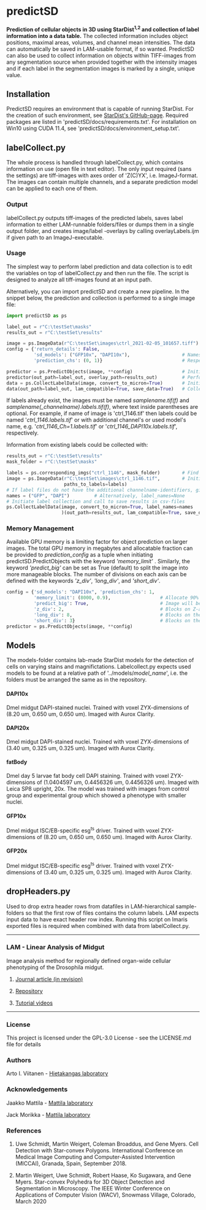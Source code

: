 # predictSD
**Prediction of cellular objects in 3D using StarDist<sup>1,2</sup> and collection of label information into a data
table.** The collected information includes object positions, maximal areas, volumes, and channel mean intensities. The
data can automatically be saved in LAM-usable format, if so wanted. PredictSD can also be used to collect information
on objects within TIFF-images from any segmentation source when provided together with the intensity images and if
each label in the segmentation images is marked by a single, unique value.

## Installation
PredictSD requires an environment that is capable of running StarDist. For the creation of such environment, see
[StarDist's GitHub-page](https://github.com/stardist/stardist/). Required packages are listed in
'predictSD/docs/requirements.txt'. For installation on Win10 using CUDA 11.4, see
'predictSD/docs/environment_setup.txt'.

## labelCollect.py
The whole process is handled through labelCollect.py, which contains information on use (open file in text editor). The
only input required (sans the settings) are tiff-images with axes order of 'Z(C)YX', i.e. ImageJ-format. The images can
contain multiple channels, and a separate prediction model can be applied to each one of them.

### Output

labelCollect.py outputs tiff-images of the predicted labels, saves label information to either LAM-runnable
folders/files or dumps them in a single output folder, and creates image/label -overlays by calling overlayLabels.ijm
if given path to an ImageJ-executable.

### Usage
The simplest way to perform label prediction and data collection is to edit the variables on top of labelCollect.py
and then run the file. The script is designed to analyze all tiff-images found at an input path.

Alternatively, you can import predictSD and create a new pipeline. In the snippet below, the prediction and collection
is performed to a single image file:
```python
import predictSD as ps

label_out = r"C:\testSet\masks"
results_out = r"C:\testSet\results"

image = ps.ImageData(r"C:\testSet\images\ctrl_2021-02-05_101657.tiff")
config = {'return_details': False,
          'sd_models': ("GFP10x", "DAPI10x"),                   # Names of models to apply for the image
          'prediction_chs': (0, 1)}                             # Respective channel indices to apply the models on

predictor = ps.PredictObjects(image, **config)                  # Initiate prediction class
predictor(out_path=label_out, overlay_path=results_out)         # Perform prediction for objects in image
data = ps.CollectLabelData(image, convert_to_micron=True)       # Initiate class for collecting label information
data(out_path=label_out, lam_compatible=True, save_data=True)   # Collect object intensities, area, volume, etc.
```
If labels already exist, the images must be named _samplename.tif(f)_ and _samplename(\_channelname).labels.tif(f)_,
where text inside parentheses are optional. For example, if name of image is 'ctrl_1146.tif' then labels could
be named '_ctrl_1146.labels.tif_' or with additional channel's or used model's name, e.g. '_ctrl_1146_Ch=1.labels.tif_'
or '_ctrl_1146_DAPI10x.labels.tif_', respectively.

Information from existing labels could be collected with:
```python
results_out = r"C:\testSet\results"
mask_folder = r"C:\testSet\masks"

labels = ps.corresponding_imgs("ctrl_1146", mask_folder)        # Find existing label files for an image.
image = ps.ImageData(r"C:\testSet\images\ctrl_1146.tif",        # Initiate class for collecting label information
                     paths_to_labels=labels)
# If label files do not have the additional channelname-identifiers, give names to CollectLabelData
names = ("GFP", "DAPI")         # Alternatively, label_names=None
# Initiate label collection and call to save results in csv-files 
ps.CollectLabelData(image, convert_to_micron=True, label_names=names
                    )(out_path=results_out, lam_compatible=True, save_data=True)
```
### Memory Management
Available GPU memory is a limiting factor for object prediction on larger images. The total GPU memory in megabytes and
allocatable fraction can be provided to _prediction_config_ as a tuple when initiating predictSD.PredictObjects with the
keyword _'memory_limit'_ . Similarly, the keyword _'predict_big'_ can be set as True (default) to split the image into
more manageable blocks. The number of divisions on each axis can be defined with the keywords _'z_div'_, _'long_div'_,
and _'short_div'_.
```python
config = {'sd_models': "DAPI10x", 'prediction_chs': 1,
          'memory_limit': (8000, 0.9),                  # Allocate 90% of 8Gb total GPU memory
          'predict_big': True,                          # Image will be split into blocks
          'z_div': 2,                                   # Blocks on Z-axis
          'long_div': 8,                                # Blocks on the longer axis of XY
          'short_div': 3}                               # Blocks on the shorter axis of XY
predictor = ps.PredictObjects(image, **config)  

```

## Models

The models-folder contains lab-made StarDist models for the detection of cells on varying stains and magnifictations.
Labelcollect.py expects used models to be found at a relative path of '../models/_model_name_', i.e. the folders must be
arranged the same as in the repository.

#### DAPI10x
Dmel midgut DAPI-stained nuclei. Trained with voxel ZYX-dimensions of (8.20 um, 0.650 um, 0.650 um). Imaged with Aurox
Clarity.

#### DAPI20x
Dmel midgut DAPI-stained nuclei. Trained with voxel ZYX-dimensions of (3.40 um, 0.325 um, 0.325 um). Imaged with Aurox
Clarity.

#### fatBody
Dmel day 5 larvae fat body cell DAPI staining. Trained with voxel ZYX-dimensions of (1.0404597 um, 0.4456326 um,
0.4456326 um). Imaged with Leica SP8 upright, 20x. The model was trained with images from control group and experimental
group which showed a phenotype with smaller nuclei.

#### GFP10x
Dmel midgut ISC/EB-specific esg<sup>ts</sup> driver. Trained with voxel ZYX-dimensions of (8.20 um, 0.650 um, 0.650 um).
Imaged with Aurox Clarity.

#### GFP20x
Dmel midgut ISC/EB-specific esg<sup>ts</sup> driver. Trained with voxel ZYX-dimensions of (3.40 um, 0.325 um, 0.325 um).
Imaged with Aurox Clarity.


## dropHeaders.py
Used to drop extra header rows from datafiles in LAM-hierarchical sample-folders so that the first row of files contains
the column labels. LAM expects input data to have exact header row index. Running this script on Imaris exported files
is required when combined with data from labelCollect.py.

------------------------

### LAM - Linear Analysis of Midgut

Image analysis method for regionally defined organ-wide cellular phenotyping of the Drosophila midgut.
1. [Journal article (in revision)](https://www.biorxiv.org/content/10.1101/2021.01.20.427422v1)

2. [Repository](https://github.com/hietakangas-laboratory/LAM)

3. [Tutorial videos](https://www.youtube.com/playlist?list=PLjv-8Gzxh3AynUtI3HaahU2oddMbDpgtx)

------------------------

### License
This project is licensed under the GPL-3.0 License  - see the LICENSE.md file for details

### Authors
Arto I. Viitanen - [Hietakangas laboratory](https://www.helsinki.fi/en/researchgroups/nutrient-sensing)

### Acknowledgements
Jaakko Mattila - [Mattila laboratory](https://www.helsinki.fi/en/researchgroups/metabolism-and-signaling/)

Jack Morikka - [Mattila laboratory](https://www.helsinki.fi/en/researchgroups/metabolism-and-signaling/)

### References
1.  Uwe Schmidt, Martin Weigert, Coleman Broaddus, and Gene Myers.
    Cell Detection with Star-convex Polygons.
    International Conference on Medical Image Computing and Computer-Assisted Intervention (MICCAI), Granada, Spain, September 2018.


2.  Martin Weigert, Uwe Schmidt, Robert Haase, Ko Sugawara, and Gene Myers.
    Star-convex Polyhedra for 3D Object Detection and Segmentation in Microscopy.
    The IEEE Winter Conference on Applications of Computer Vision (WACV), Snowmass Village, Colorado, March 2020